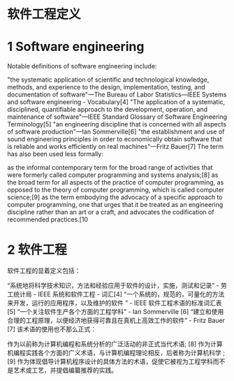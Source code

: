 # 软件工程定义
# 1 Software engineering
Notable definitions of software engineering include:

"the systematic application of scientific and technological knowledge, methods, and experience to the design, implementation, testing, and documentation of software"—The Bureau of Labor Statistics—IEEE Systems and software engineering - Vocabulary[4]
"The application of a systematic, disciplined, quantifiable approach to the development, operation, and maintenance of software"—IEEE Standard Glossary of Software Engineering Terminology[5]
"an engineering discipline that is concerned with all aspects of software production"—Ian Sommerville[6]
"the establishment and use of sound engineering principles in order to economically obtain software that is reliable and works efficiently on real machines"—Fritz Bauer[7]
The term has also been used less formally:

as the informal contemporary term for the broad range of activities that were formerly called computer programming and systems analysis;[8]
as the broad term for all aspects of the practice of computer programming, as opposed to the theory of computer programming, which is called computer science;[9]
as the term embodying the advocacy of a specific approach to computer programming, one that urges that it be treated as an engineering discipline rather than an art or a craft, and advocates the codification of recommended practices.[10
# 2 软件工程
软件工程的显着定义包括：

“系统地将科学技术知识，方法和经验应用于软件的设计，实施，测试和记录” - 劳工统计局 - IEEE 系统和软件工程 - 词汇[4]
“一个系统的，规范的，可量化的方法来开发，运行的应用程序，以及维护的软件 ” - IEEE 软件工程术语的标准词汇表[5]
“一个关注软件生产各个方面的工程学科” - Ian Sommerville [6]
“建立和使用合理的工程原理，以便经济地获得可靠且在真机上高效工作的软件” - Fritz Bauer [7]
该术语的使用也不那么正式：

作为以前称为计算机编程和系统分析的广泛活动的非正式当代术语; [8]
作为计算机编程实践各个方面的广义术语，与计算机编程理论相反，后者称为计算机科学 ; [9]
作为体现倡导计算机程序设计的具体方法的术语，促使它被视为工程学科而不是艺术或工艺，并提倡编纂推荐的实践。

